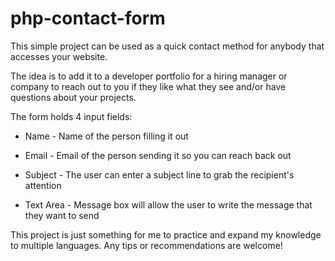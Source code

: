 # php-contact-form

This simple project can be used as a quick contact method for anybody that accesses your website.

The idea is to add it to a developer portfolio for a hiring manager or company to reach out to you if they like what they see and/or have questions about your projects.

The form holds 4 input fields:

* Name - Name of the person filling it out

* Email - Email of the person sending it so you can reach back out

* Subject - The user can enter a subject line to grab the recipient's attention

* Text Area - Message box will allow the user to write the message that they want to send 

This project is just something for me to practice and expand my knowledge to multiple languages. Any tips or recommendations are welcome! 


